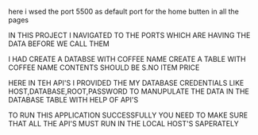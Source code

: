 here i wsed the port 5500 as default port for the home butten in all the pages

IN THIS PROJECT I NAVIGATED TO THE PORTS WHICH ARE HAVING THE DATA BEFORE WE CALL THEM 

I HAD  CREATE A DATABSE WITH COFFEE NAME 
    CREATE A TABLE WITH COFFEE NAME 
            CONTENTS SHOULD BE 
                S.NO  ITEM  PRICE

HERE IN TEH API'S I PROVIDED THE MY DATABASE CREDENTIALS LIKE HOST,DATABASE,ROOT,PASSWORD TO MANUPULATE THE DATA IN THE DATABASE TABLE WITH HELP OF API'S

 
TO  RUN THIS APPLICATION SUCCESSFULLY YOU NEED TO MAKE SURE THAT ALL THE API'S  MUST RUN IN THE LOCAL HOST'S SAPERATELY